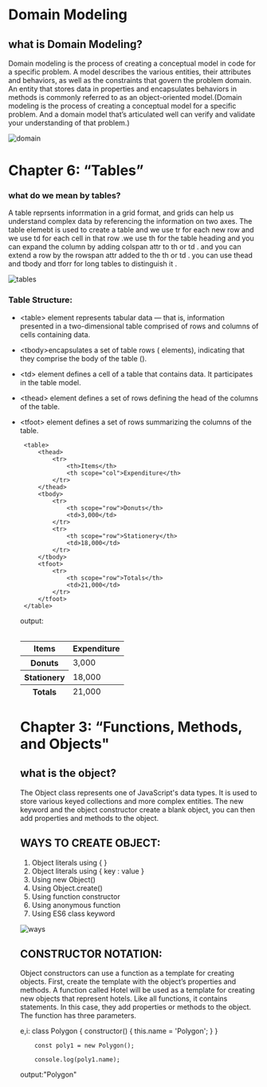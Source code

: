 # Domain Modeling

## what is Domain Modeling?
Domain modeling is the process of creating a conceptual model in code for a specific problem. A model describes the various entities, their attributes and behaviors, as well as the constraints that govern the problem domain. An entity that stores data in properties and encapsulates behaviors in methods is commonly referred to as an object-oriented model.(Domain modeling is the process of creating a conceptual model for a specific problem. And a domain model that’s articulated well can verify and validate your understanding of that problem.)

![domain](https://lh3.googleusercontent.com/proxy/xWpzhH4APZdTPOAjelHa8HsGCe6f6SkLXZa2QoMuJDp8k8665Lr1ut7VgaFD-3WL_e1wXZJUB_Zbdfe3KrYdUE7AJs4ioWkzSnpjdtnQ93ok)



# Chapter 6: “Tables”

### what do we mean by tables?

A table reprsents inforrmation in a grid format, and grids can help us understand complex data by referencing the information on two axes.
The table elemebt is used to create a table and we use tr for each new row and we use td for each cell in that row .we use th for the table heading and you can expand the column by adding colspan attr to th or td . and you can extend a row by the rowspan attr added to the th or td . you can use thead and tbody and tforr for long tables to distinguish it .

![tables](https://static.javatpoint.com/htmlpages/images/html-table-width.png) 

### Table Structure:

- <table\> element represents tabular data — that is, information presented in a two-dimensional table comprised of rows and columns of cells containing data.
- <tbody\>encapsulates a set of table rows (<tr> elements), indicating that they comprise the body of the table (<table>).
- <td\> element defines a cell of a table that contains data. It participates in the table model.
- <thead\> element defines a set of rows defining the head of the columns of the table.
- <tfoot\> element defines a set of rows summarizing the columns of the table.



       <table>
           <thead>
               <tr>
                   <th>Items</th>
                   <th scope="col">Expenditure</th>
               </tr>
           </thead>
           <tbody>
               <tr>
                   <th scope="row">Donuts</th>
                   <td>3,000</td>
               </tr>
               <tr>
                   <th scope="row">Stationery</th>
                   <td>18,000</td>
               </tr>
           </tbody>
           <tfoot>
               <tr>
                   <th scope="row">Totals</th>
                   <td>21,000</td>
               </tr>
           </tfoot>
       </table>

output:

<table>
    <thead>
        <tr>
            <th>Items</th>
            <th scope="col">Expenditure</th>
        </tr>
    </thead>
    <tbody>
        <tr>
            <th scope="row">Donuts</th>
            <td>3,000</td>
        </tr>
        <tr>
            <th scope="row">Stationery</th>
            <td>18,000</td>
        </tr>
    </tbody>
    <tfoot>
        <tr>
            <th scope="row">Totals</th>
            <td>21,000</td>
        </tr>
    </tfoot>
</table>

# Chapter 3: “Functions, Methods, and Objects"

## what is the object?
The Object class represents one of JavaScript's data types. It is used to store various keyed collections and more complex entities.
The new keyword and the object constructor create a blank object, you can then add properties and methods to the object.
## WAYS TO CREATE OBJECT:
1.  Object literals using { }
2. Object literals using { key : value }
3. Using new Object()
4. Using Object.create()
5. Using function constructor
6. Using anonymous function
7. Using ES6 class keyword


![ways](https://lh3.googleusercontent.com/proxy/yzH-YrgXVCfmvMeh8PJh6IDm89iaM5lb-wfoBGLTFB8qZa48aZKlnVN9gZNR12wYZ2hlra9pCqiimwdidpCeq3_xU7hkyRauQtEJ-MqYn3B23FmrmZwk0GR9Sw-v4A)

## CONSTRUCTOR NOTATION:
Object constructors can use a function as a template for creating objects. First, create the template with the object’s properties and methods. A function called Hotel will be used as a template for creating new objects that represent hotels. Like all functions, it contains statements. In this case, they add properties or methods to the object. The function has three parameters.

e,i:
            class Polygon {
          constructor() {
            this.name = 'Polygon';
          }
        }

        const poly1 = new Polygon();

        console.log(poly1.name);


output:"Polygon"
